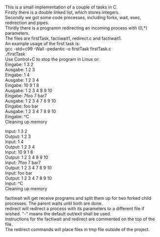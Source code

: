 This is a small implementation of a couple of tasks in C.  
Firstly there is a double linked list, which stores integers.  
Secondly we got some code processes, including forks, wait, exec, redirection and pipes.  
Thirdly there is a programm redirecting an incoming process with (0,*) parameters.  
The files are firstTask, factiwait1, redirect.c and factiwait1.  
An example usage of the first task is:   
gcc -std=c99 -Wall -pedantic -o firstTask firstTask.c  
./firstTask  
Use Control+C to stop the program in Linux or:  
Eingabe: 1 3 2  
Ausgabe: 1 2 3  
Eingabe: 1 4  
Ausgabe: 1 2 3 4  
Eingabe: 10 9 1 8  
Ausgabe: 1 2 3 4 8 9 10  
Eingabe: 7foo 7 bar7  
Ausgabe: 1 2 3 4 7 8 9 10  
Eingabe: foo bar  
Ausgabe: 1 2 3 4 7 8 9 10  
Eingabe: ^C  
Cleaning up memory  
  
Input: 1 3 2  
Output: 1 2 3  
Input: 1 4  
Output: 1 2 3 4  
Input: 10 9 1 8  
Output: 1 2 3 4 8 9 10  
Input: 7foo 7 bar7  
Output: 1 2 3 4 7 8 9 10  
Input: foo bar  
Output: 1 2 3 4 7 8 9 10  
Input: ^C  
Cleaning up memory  
  
  
factiwait will get receive programs and split them up for two forked child processes. The parent waits until both are done.  
redirect will redirect a process with its parameters to a different file if wished. "-" means the default out/exit shall be used.  
Instructions for the factiwait and redirect are commented
on the top of the file.  
The redirect commands will place files in tmp file outside of the project.  
